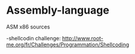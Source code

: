 Assembly-language
=================

ASM x86 sources

-shellcodin challenge: http://www.root-me.org/fr/Challenges/Programmation/Shellcoding
